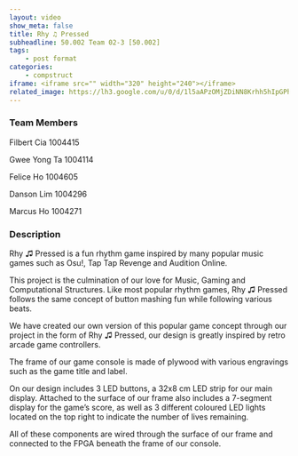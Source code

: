 ```yaml
---
layout: video
show_meta: false
title: Rhy ♫ Pressed
subheadline: 50.002 Team 02-3 [50.002]
tags:
    - post format
categories:
    - compstruct
iframe: <iframe src="" width="320" height="240"></iframe>
related_image: https://lh3.google.com/u/0/d/1l5aAPzOMjZDiNN8Krhh5hIpGPhch4hgl
---
```


### Team Members

Filbert Cia 1004415

Gwee Yong Ta 1004114

Felice Ho 1004605

Danson Lim 1004296

Marcus Ho 1004271  

### Description

Rhy ♫ Pressed​ is a fun rhythm game inspired by many popular music games such as Osu!, Tap Tap Revenge and Audition Online.

This project is the culmination of our love for Music, Gaming and Computational Structures. Like most popular rhythm games, ​Rhy ♫ Pressed ​follows the same concept of button mashing fun while following various beats.

We have created our own version of this popular game concept through our project in the form of ​Rhy ♫ Pressed, ​our design is greatly inspired by retro arcade game controllers.

The frame of our game console is made of plywood with various engravings such as the game title and label.

On our design includes 3 LED buttons, a 32x8 cm LED strip for our main display. Attached to the surface of our frame also includes a 7-segment display for the game’s score, as well as 3 different coloured LED lights located on the top right to indicate the number of lives remaining.

All of these components are wired through the surface of our frame and connected to the FPGA beneath the frame of our console.
